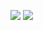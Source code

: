 <a href="https://www.instagram.com/55._.yong/" target="_blank"><img src="https://img.shields.io/badge/55._.yong-E4405F?style=flat-square&logo=instagram&logoColor=FFFFFF"/></a>
<a href="https://www.instagram.com/55._.yong/" target="_blank"><img src="https://img.shields.io/badge/rmdir@kakao.com-FFCD00?style=flat-square&logo=kakao&logoColor=FFFFFF"/></a>

